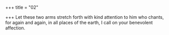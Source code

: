 +++
title = "02"

+++
Let these two arms stretch forth with kind attention to him who chants, for again and again, in all places of the earth, I call on your benevolent  affection.  